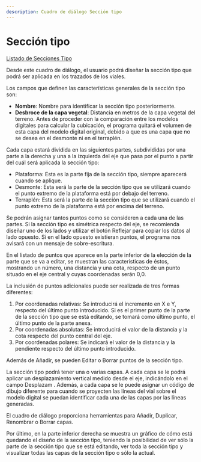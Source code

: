 ```yaml
---
description: Cuadro de diálogo Sección tipo
---
```


# Sección tipo

[Listado de Secciones Tipo](listado-secciones-tipo.md)

Desde este cuadro de diálogo, el usuario podrá diseñar la sección tipo que podrá ser aplicada en los trazados de los viales.

Los campos que definen las características generales de la sección tipo son:

* **Nombre**: Nombre para identificar la sección tipo posteriormente.
* **Desbroce de la capa vegetal**: Distancia en metros de la capa vegetal del terreno. Antes de proceder con la comparación entre los modelos digitales para calcular la cubicación, el programa quitará el volumen de esta capa del modelo digital original, debido a que es una capa que no se desea en el desmonte ni en el terraplén.

Cada capa estará dividida en las siguientes partes, subdivididas por una parte a la derecha y una a la izquierda del eje que pasa por el punto a partir del cuál será aplicada la sección tipo:

* Plataforma: Esta es la parte fija de la sección tipo, siempre aparecerá cuando se aplique.
* Desmonte: Esta será la parte de la sección tipo que se utilizará cuando el punto extremo de la plataforma está por debajo del terreno.
* Terraplén: Esta será la parte de la sección tipo que se utilizará cuando el punto extremo de la plataforma está por encima del terreno.

Se podrán asignar tantos puntos como se consideren a cada una de las partes. Si la sección tipo es simétrica respecto del eje, se recomienda diseñar uno de los lados y utilizar el botón Reflejar para copiar los datos al lado opuesto. Si en el lado opuesto existieran puntos, el programa nos avisará con un mensaje de sobre-escritura.

En el listado de puntos que aparece en la parte inferior de la elección de la parte que se va a editar, se muestran las características de éstos, mostrando un número, una distancia y una cota, respecto de un punto situado en el eje central y cuyas coordenadas serán 0,0.

La inclusión de puntos adicionales puede ser realizada de tres formas diferentes:

1. Por coordenadas relativas: Se introducirá el incremento en X e Y, respecto del último punto introducido. Si es el primer punto de la parte de la sección tipo que se está editando, se tomará como último punto, el último punto de la parte anexa.
2. Por coordenadas absolutas: Se introducirá el valor de la distancia y la cota respecto del punto central del eje.
3. Por coordenadas polares: Se indicará el valor de la distancia y la pendiente respecto del último punto introducido.

Además de Añadir, se pueden Editar o Borrar puntos de la sección tipo.

La sección tipo podrá tener una o varias capas. A cada capa se le podrá aplicar un desplazamiento vertical medido desde el eje, indicándolo en el campo Desplazam . Además, a cada capa se le puede asignar un código de dibujo diferente para cuando se proyecten las líneas del vial sobre el modelo digital se puedan identificar cada una de las capas por las líneas generadas.

El cuadro de diálogo proporciona herramientas para Añadir, Duplicar, Renombrar o Borrar capas.

Por último, en la parte inferior derecha se muestra un gráfico de cómo está quedando el diseño de la sección tipo, teniendo la posibilidad de ver sólo la parte de la sección tipo que se está editando, ver toda la sección tipo y visualizar todas las capas de la sección tipo o sólo la actual.

